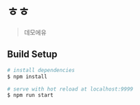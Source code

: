 # ㅎㅎ

> 데모에유

## Build Setup

``` bash
# install dependencies
$ npm install

# serve with hot reload at localhost:9999
$ npm run start

```

